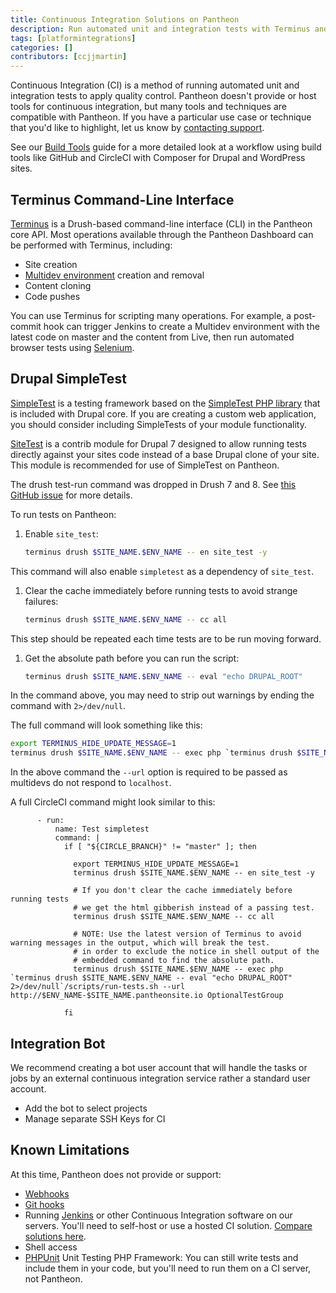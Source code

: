 ```yaml
---
title: Continuous Integration Solutions on Pantheon
description: Run automated unit and integration tests with Terminus and Drupal SimpleTest.
tags: [platformintegrations]
categories: []
contributors: [ccjjmartin]
---
```

Continuous Integration (CI) is a method of running automated unit and integration tests to apply quality control. Pantheon doesn't provide or host tools for continuous integration, but many tools and techniques are compatible with Pantheon. If you have a particular use case or technique that you'd like to highlight, let us know by [contacting support](/docs/support/).

See our [Build Tools](/docs/guides/build-tools/) guide for a more detailed look at a workflow using build tools like GitHub and CircleCI with Composer for Drupal and WordPress sites.

## Terminus Command-Line Interface

[Terminus](/docs/terminus/) is a Drush-based command-line interface (CLI) in the Pantheon core API. Most operations available through the Pantheon Dashboard can be performed with Terminus, including:

- Site creation
- [Multidev environment](/docs/multidev) creation and removal
- Content cloning
- Code pushes

You can use Terminus for scripting many operations. For example, a post-commit hook can trigger Jenkins to create a Multidev environment with the latest code on master and the content from Live, then run automated browser tests using [Selenium](https://github.com/SeleniumHQ/selenium).


## Drupal SimpleTest

[SimpleTest](https://drupal.org/project/simpletest) is a testing framework based on the [SimpleTest PHP library](https://github.com/simpletest/simpletest) that is included with Drupal core. If you are creating a custom web application, you should consider including SimpleTests of your module functionality.

[SiteTest](https://www.drupal.org/project/site_test) is a contrib module for Drupal 7 designed to allow running tests directly against your sites code instead of a base Drupal clone of your site.  This module is recommended for use of SimpleTest on Pantheon.

<Alert title="Note" type="info">

The drush test-run command was dropped in Drush 7 and 8. See [this GitHub issue](https://github.com/drush-ops/drush/issues/1362) for more details.

</Alert>

To run tests on Pantheon:

1. Enable `site_test`:

   ```bash
   terminus drush $SITE_NAME.$ENV_NAME -- en site_test -y
   ```

  This command will also enable `simpletest` as a dependency of `site_test`.

1. Clear the cache immediately before running tests to avoid strange failures:

   ```bash
   terminus drush $SITE_NAME.$ENV_NAME -- cc all
   ```

  This step should be repeated each time tests are to be run moving forward.

1. Get the absolute path before you can run the script:

   ```bash
   terminus drush $SITE_NAME.$ENV_NAME -- eval "echo DRUPAL_ROOT"
   ```

  In the command above, you may need to strip out warnings by ending the command with `2>/dev/null`.

The full command will look something like this:

```bash
export TERMINUS_HIDE_UPDATE_MESSAGE=1
terminus drush $SITE_NAME.$ENV_NAME -- exec php `terminus drush $SITE_NAME.$ENV_NAME -- eval "echo DRUPAL_ROOT" 2>/dev/null`/scripts/run-tests.sh --url http://$ENV_NAME-$SITE_NAME.pantheonsite.io OptionalTestGroup
```

In the above command the `--url` option is required to be passed as multidevs do not respond to `localhost`.

A full CircleCI command might look similar to this:

```
      - run:
          name: Test simpletest
          command: |
            if [ "${CIRCLE_BRANCH}" != "master" ]; then

              export TERMINUS_HIDE_UPDATE_MESSAGE=1
              terminus drush $SITE_NAME.$ENV_NAME -- en site_test -y

              # If you don't clear the cache immediately before running tests
              # we get the html gibberish instead of a passing test.
              terminus drush $SITE_NAME.$ENV_NAME -- cc all

              # NOTE: Use the latest version of Terminus to avoid warning messages in the output, which will break the test.
              # in order to exclude the notice in shell output of the
              # embedded command to find the absolute path.
              terminus drush $SITE_NAME.$ENV_NAME -- exec php `terminus drush $SITE_NAME.$ENV_NAME -- eval "echo DRUPAL_ROOT" 2>/dev/null`/scripts/run-tests.sh --url http://$ENV_NAME-$SITE_NAME.pantheonsite.io OptionalTestGroup

            fi
```

## Integration Bot

We recommend creating a bot user account that will handle the tasks or jobs by an external continuous integration service rather a standard user account.

- Add the bot to select projects
- Manage separate SSH Keys for CI

## Known Limitations

At this time, Pantheon does not provide or support:

- [Webhooks](https://en.wikipedia.org/wiki/Webhook)
- [Git hooks](https://git-scm.com/book/en/v2/Customizing-Git-Git-Hooks)
- Running [Jenkins](https://jenkins.io/index.html) or other Continuous Integration software on our servers. You'll need to self-host or use a hosted CI solution. [Compare solutions here](https://en.wikipedia.org/wiki/Comparison_of_continuous_integration_software).
- Shell access
- [PHPUnit](https://github.com/sebastianbergmann/phpunit/) Unit Testing PHP Framework: You can still write tests and include them in your code, but you'll need to run them on a CI server, not Pantheon.
